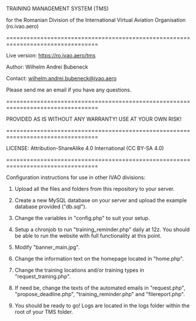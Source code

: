TRAINING MANAGEMENT SYSTEM (TMS)

for the Romanian Division of the 
International Virtual Aviation Organisation (ro.ivao.aero)

=================================================================================

Live version: https://ro.ivao.aero/tms

Author: Wilhelm Andrei Bubeneck

Contact: wilhelm.andrei.bubeneck@ivao.aero

Please send me an email if you have any questions.

=================================================================================

PROVIDED AS IS WITHOUT ANY WARRANTY! USE AT YOUR OWN RISK!

=================================================================================

LICENSE: Attribution-ShareAlike 4.0 International (CC BY-SA 4.0)

=================================================================================

Configuration instructions for use in other IVAO divisions:

1. Upload all the files and folders from this repository to your server.

2. Create a new MySQL database on your server and upload the example 
database provided ("db.sql").

3. Change the variables in "config.php" to suit your setup. 

4. Setup a chronjob to run "training_reminder.php" daily at 12z. You should be able to
run the website with full functionality at this point.

5. Modify "banner_main.jpg".

6. Change the information text on the homepage located in "home.php".

7. Change the training locations and/or training types in "request_training.php".

8. If need be, change the texts of the automated emails in "request.php",
"propose_deadline.php", "training_reminder.php" and "filereport.php".

9. You should be ready to go! Logs are located in the logs folder within the root
of your TMS folder.